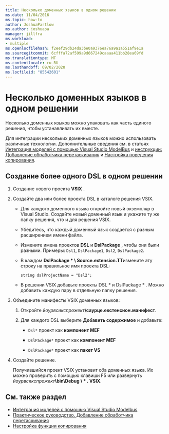 ```yaml
---
title: Несколько доменных языков в одном решении
ms.date: 11/04/2016
ms.topic: how-to
author: JoshuaPartlow
ms.author: joshuapa
manager: jillfra
ms.workload:
- multiple
ms.openlocfilehash: f2eef29db24da3be0a9376ea76a9a1a551af9e1a
ms.sourcegitcommit: 6cfffa72af599a9d667249caaaa411bb28ea69fd
ms.translationtype: MT
ms.contentlocale: ru-RU
ms.lasthandoff: 09/02/2020
ms.locfileid: "85542601"
---
```

# <a name="multiple-dsls-in-one-solution"></a>Несколько доменных языков в одном решении

Несколько доменных языков можно упаковать как часть единого решения, чтобы устанавливать их вместе.

Для интеграции нескольких доменных языков можно использовать различные технологии. Дополнительные сведения см. в статьях [Интеграция моделей с помощью Visual Studio ModelBus](../modeling/integrating-models-by-using-visual-studio-modelbus.md) и [инструкции: Добавление обработчика перетаскивания](../modeling/how-to-add-a-drag-and-drop-handler.md) и [Настройка поведения копирования](../modeling/customizing-copy-behavior.md).

## <a name="build-more-than-one-dsl-in-the-same-solution"></a>Создание более одного DSL в одном решении

1. Создание нового проекта **VSIX** .

2. Создайте два или более проекта DSL в каталоге решения VSIX.

   - Для каждого доменного языка откройте новый экземпляр в Visual Studio. Создайте новый доменный язык и укажите ту же папку решения, что и для решения VSIX.

   - Убедитесь, что каждый доменный язык создается с разным расширением имени файла.

   - Измените имена проектов **DSL** и **DslPackage** , чтобы они были разными. Примеры: `Dsl1`, `DslPackage1`, `Dsl2`, `DslPackage2`.

   - В каждом **DslPackage \* \ Source.extension.TT**измените эту строку на правильное имя проекта DSL:

      `string dslProjectName = "Dsl2";`

   - В решении VSIX добавьте проекты DSL * и DslPackage \* . Можно добавить каждую пару в отдельную папку решения.

2. Объедините манифесты VSIX доменных языков:

   1. Откройте _йоурвсикспрожект_**\саурце.екстенсион.манифест**.

   2. Для каждого DSL выберите **Добавить содержимое** и добавьте:

       - `Dsl*` проект как **компонент MEF**

       - `DslPackage*` проект как **компонент MEF**

       - `DslPackage*` проект как **пакет VS**

3. Создайте решение.

   Получившийся проект VSIX установит оба доменных языка. Их можно проверить с помощью клавиши F5 или развернуть _йоурвсикспрожект_**\bin\Debug \\ \* . VSIX**.

## <a name="see-also"></a>См. также раздел

- [Интеграция моделей с помощью Visual Studio Modelbus](../modeling/integrating-models-by-using-visual-studio-modelbus.md)
- [Практическое руководство. Добавление обработчика перетаскивания](../modeling/how-to-add-a-drag-and-drop-handler.md)
- [Настройка функции копирования](../modeling/customizing-copy-behavior.md)